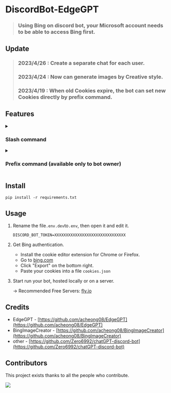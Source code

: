 # DiscordBot-EdgeGPT
> ### Using Bing on discord bot, your Microsoft account needs to be able to access Bing first.
> 
## Update
> ### 2023/4/26 : Create a separate chat for each user.
> ### 2023/4/24 : Now can generate images by Creative style.
> ### 2023/4/19 : When old Cookies expire, the bot can set new Cookies directly by prefix command.
   
## Features

<details>
   <summary>
   
   ### Slash command

   </summary>
   
* bing: `/bing [message]`

   | USE_SUGGEST_RESPONSES: True  (can change in file ```config.yml```) |
   |---|
  ![edgegpt](https://i.imgur.com/cLPL156.png)

   | USE_SUGGEST_RESPONSES: False (can change in file ```config.yml```) |
   |---|
  ![edgegpt](https://i.imgur.com/yK3P9Kt.png)
  
  | conversation style: Creative |
   |---|
  ![creative_style](https://i.imgur.com/IIzRsqj.png)
  
* bing image creator: `/create_image [prompt]`
  
  ![bingimage.png](https://i.ibb.co/0rxNbnk/2023-04-07-191036.png)
 
* conversation style (default balanced): `/switch_style [style]`
  
  ![style.png](https://i.ibb.co/54KMWKH/2023-04-07-200312.png)

* reset: `/reset`

  ![reset](https://i.imgur.com/AG5qQ1F.png)
</details>

<details>
   <summary>
   
   ### Prefix command (available only to bot owner)

   </summary>
   
 * `!unload [file_name_in_cogs_folder]`: Disable command from the specified file.
 * `!load [file_name_in_cogs_folder]`: Enable the command from the specified file.
 
   ![load & unload](https://i.imgur.com/spsyAEG.png)
  
 * `!clean`: Empty discord_bot.log file.
 * `!getLog`: Get discord_bot.log file. Real-time tracking of the bot's operating status.
   
   ![getLog](https://i.imgur.com/LHX4yWV.png)
 
 * `!upload [.txt_file]`: Because Bing Cookies will expire, so this command can set new Cookies directly and restart bot. You just need to copy bing cookies and past,                           the Cookies will auto convert to .txt file.
 
   ![upload](https://i.imgur.com/UN1Ac7N.png)
</details>

## Install
```
pip install -r requirements.txt
```

## Usage
1. Rename the file`.env.dev`to`.env`, then open it and edit it.
   ```
   DISCORD_BOT_TOKEN=XXXXXXXXXXXXXXXXXXXXXXXXXXXXXXX
   ```
   
2. Get Bing authentication.
   * Install the cookie editor extension for Chrome or Firefox.
   * Go to [bing.com](http://bing.com/chat)
   * Click "Export" on the bottom right.
   * Paste your cookies into a file `cookies.json`

4. Start run your bot, hosted locally or on a server.

   -> Recommended Free Servers: [fly.io](https://fly.io/)

## Credits
* EdgeGPT - [https://github.com/acheong08/EdgeGPT](https://github.com/acheong08/EdgeGPT)
* BingImageCreator - [https://github.com/acheong08/BingImageCreator](https://github.com/acheong08/BingImageCreator)
* other - [https://github.com/Zero6992/chatGPT-discord-bot](https://github.com/Zero6992/chatGPT-discord-bot)

## Contributors

This project exists thanks to all the people who contribute.

 <a href="https://github.com/FuseFairy/DiscordBot-EdgeGPT/graphs/contributors">
  <img src="https://contrib.rocks/image?repo=FuseFairy/DiscordBot-EdgeGPT" />
 </a>
